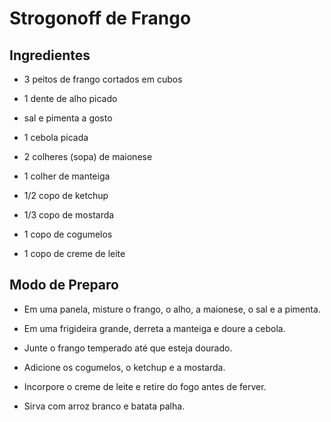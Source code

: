 # Strogonoff de Frango  
## Ingredientes
+ 3 peitos de frango cortados em cubos
- 1 dente de alho picado
+ sal e pimenta a gosto
- 1 cebola picada
+ 2 colheres (sopa) de maionese
- 1 colher de manteiga
+ 1/2 copo de ketchup
- 1/3 copo de mostarda
+ 1 copo de cogumelos
- 1 copo de creme de leite

## Modo de Preparo
+ Em uma panela, misture o frango, o alho, a maionese, o sal e a pimenta.

- Em uma frigideira grande, derreta a manteiga e doure a cebola.

+ Junte o frango temperado até que esteja dourado.

- Adicione os cogumelos, o ketchup e a mostarda.

+ Incorpore o creme de leite e retire do fogo antes de ferver.

- Sirva com arroz branco e batata palha.